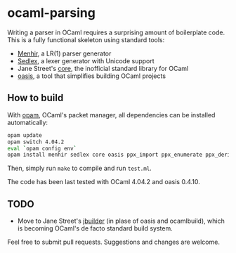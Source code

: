 # ocaml-parsing
Writing a parser in OCaml requires a surprising amount of boilerplate code. This is a fully functional skeleton using standard tools:
* [Menhir](http://gallium.inria.fr/~fpottier/menhir/), a LR(1) parser generator
* [Sedlex](https://github.com/alainfrisch/sedlex), a lexer generator with Unicode support
* Jane Street's [core](https://ocaml.janestreet.com/ocaml-core/latest/doc/), the inofficial standard library for OCaml
* [oasis](http://oasis.forge.ocamlcore.org), a tool that simplifies building OCaml projects

## How to build
With [opam](http://opam.ocaml.org), OCaml's packet manager, all dependencies can be installed automatically:
```sh
opam update                                                                   # ensure opam is up to date
opam switch 4.04.2                                                            # install OCaml 4.04.2
eval `opam config env`                                                        # set env variables
opam install menhir sedlex core oasis ppx_import ppx_enumerate ppx_deriving   # other dependencies
```
Then, simply run `make` to compile and run `test.ml`.

The code has been last tested with OCaml 4.04.2 and oasis 0.4.10.

## TODO
* Move to Jane Street's [jbuilder](https://github.com/janestreet/jbuilder) (in plase of oasis and ocamlbuild), which is becoming OCaml's de facto standard build system.

Feel free to submit pull requests. Suggestions and changes are welcome.
